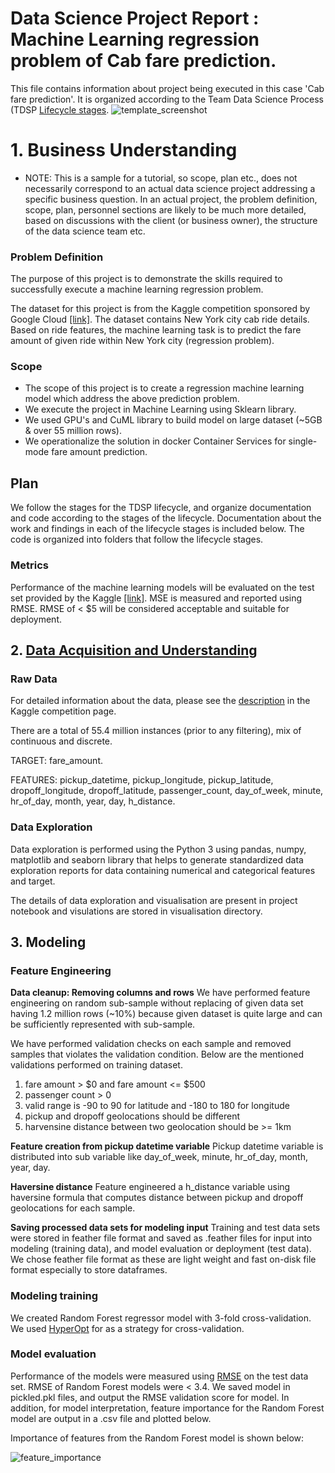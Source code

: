 # Data Science Project Report : Machine Learning regression problem of Cab fare prediction.
This file contains information about project being executed in this case 'Cab fare prediction'. It is organized according to the Team Data Science Process (TDSP [Lifecycle stages](https://github.com/Azure/Microsoft-TDSP/blob/master/Docs/lifecycle-detail.md).
![template_screenshot](https://user-images.githubusercontent.com/20114106/200154152-54f11b9a-7b3f-4365-b534-4a0bf772e8b1.PNG)

# 1. Business Understanding
* NOTE: This is a sample for a tutorial, so scope, plan etc., does not necessarily correspond to an actual data science project addressing a specific business question. In an actual project, the problem definition, scope, plan, personnel sections are likely to be much more detailed, based on discussions with the client (or business owner), the structure of the data science team etc.
### Problem Definition
The purpose of this project is to demonstrate the skills required to successfully execute a machine learning regression problem.

The dataset for this project is from the Kaggle competition sponsored by Google Cloud [[link]](https://www.kaggle.com/competitions/new-york-city-taxi-fare-prediction/data). The dataset contains New York city cab ride details. Based on ride features, the machine learning task is to predict the fare amount of given ride within New York city (regression problem).

### Scope
 * The scope of this project is to create a regression machine learning model which address the above prediction problem. 
 * We execute the project in Machine Learning using Sklearn library.
 * We used GPU's and CuML library to build model on large dataset (~5GB & over 55 million rows).
 * We operationalize the solution in docker Container Services for single-mode fare amount prediction.
 
 ## Plan
We follow the stages for the TDSP lifecycle, and organize documentation and code according to the stages of the lifecycle. Documentation about the work and findings in each of the lifecycle stages is included below. The code is organized into folders that follow the lifecycle stages.

### Metrics
Performance of the machine learning models will be evaluated on the test set provided by the Kaggle [[link]](https://www.kaggle.com/competitions/new-york-city-taxi-fare-prediction/data). MSE is measured and reported using RMSE. RMSE of < $5 will be considered acceptable and suitable for deployment.

## 2. [**Data Acquisition and Understanding**](https://github.com/Azure/MachineLearningSamples-TDSPUCIAdultIncome/tree/master/code/01_data_acquisition_and_understanding)

### Raw Data
For detailed information about the data, please see the [description](https://www.kaggle.com/competitions/new-york-city-taxi-fare-prediction/data) in the Kaggle competition page.  

There are a total of 55.4 million instances (prior to any filtering), mix of continuous and discrete.

TARGET: fare_amount.

FEATURES: pickup_datetime, pickup_longitude, pickup_latitude, dropoff_longitude, dropoff_latitude, passenger_count, day_of_week, minute, hr_of_day, month, year, day, h_distance.

### Data Exploration
Data exploration is performed using the Python 3 using pandas, numpy, matplotlib and seaborn library that helps to generate standardized data exploration reports for data containing numerical and categorical features and target. 

The details of data exploration and visualisation are present in project notebook and visulations are stored in visualisation directory.

## 3. **Modeling**

### Feature Engineering
**Data cleanup: Removing columns and rows**
We have performed feature engineering on random sub-sample without replacing of given data set having 1.2 million rows (~10%) because given dataset is quite large and can be sufficiently represented with sub-sample.

We have performed validation checks on each sample and removed samples that violates the validation condition. Below are the mentioned validations performed on training dataset.
1. fare amount > $0 and fare amount <= $500
2. passenger count > 0
3. valid range is -90 to 90 for latitude and -180 to 180 for longitude
4. pickup and dropoff geolocations should be different
5. harvensine distance between two geolocation should be >= 1km

**Feature creation from pickup datetime variable**
Pickup datetime variable is distributed into sub variable like day_of_week, minute, hr_of_day, month, year, day.

**Haversine distance**
Feature engineered a h_distance variable using haversine formula that computes distance between pickup and dropoff geolocations for each sample.

**Saving processed data sets for modeling input**
Training and test data sets were stored in feather file format and saved as .feather files for input into modeling (training data), and model evaluation or deployment (test data). We chose feather file format as these are light weight and fast on-disk file format especially to store dataframes.

### Modeling training
We created Random Forest regressor model with 3-fold cross-validation. We used [HyperOpt](http://hyperopt.github.io/hyperopt/) for  as a strategy for cross-validation. 

### Model evaluation
Performance of the models were measured using [RMSE](https://en.wikipedia.org/wiki/Root-mean-square_deviation) on the test data set. RMSE of Random Forest models were < 3.4. We saved model in pickled.pkl files, and output the RMSE validation score for model. In addition, for model interpretation, feature importance for the Random Forest model are output in a .csv file and plotted below. 

Importance of features from the Random Forest model is shown below:

![feature_importance](https://user-images.githubusercontent.com/20114106/200174871-499bddca-3f17-4404-acb8-3186a85b7b73.png)

